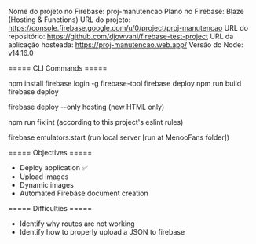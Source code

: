 Nome do projeto no Firebase: proj-manutencao
Plano no Firebase: Blaze (Hosting & Functions)
URL do projeto: https://console.firebase.google.com/u/0/project/proj-manutencao
URL do repositório: https://github.com/djowvani/firebase-test-project
URL da aplicação hosteada: https://proj-manutencao.web.app/
Versão do Node: v14.16.0

===== CLI Commands =====

npm install
firebase login -g firebase-tool
firebase deploy
npm run build
firebase deploy

firebase deploy --only hosting
(new HTML only)

npm run fixlint
(according to this project's eslint rules)

firebase emulators:start
(run local server [run at MenooFans folder])

===== Objectives =====

- Deploy application ✅
- Upload images
- Dynamic images
- Automated Firebase document creation

===== Difficulties =====

- Identify why routes are not working
- Identify how to properly upload a JSON to firebase
